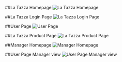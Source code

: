 ##La Tazza Homepage
![La Tazza Homepage](Homepage.png)

##La Tazza Login Page
![La Tazza Login Page](LoginPage.png)

##User Page
![User Page](UserPersonalPage.png)

##La Tazza Product Page
![La Tazza Product Page](ProductInterface.png)

##Manager Homepage
![Manager Homepage](ManagerInterface.png)

##User Page Manager view
![User Page Manager view](UserPageManagerView.png)